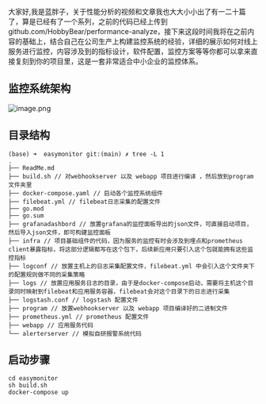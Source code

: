 

大家好,我是蓝胖子，关于性能分析的视频和文章我也大大小小出了有一二十篇了，算是已经有了一个系列，之前的代码已经上传到github.com/HobbyBear/performance-analyze，接下来这段时间我将在之前内容的基础上，结合自己在公司生产上构建监控系统的经验，详细的展示如何对线上服务进行监控，内容涉及到的指标设计，软件配置，监控方案等等你都可以拿来直接复刻到你的项目里，这是一套非常适合中小企业的监控体系。


## 监控系统架构

![image.png](https://s2.loli.net/2023/07/24/sApQNvodkEaW6Jx.png)

## 目录结构

```shell
(base) ➜  easymonitor git:(main) ✗ tree -L 1
.
├── ReadMe.md
├── build.sh // 对webhookserver 以及 webapp 项目进行编译 ，然后放到program文件夹里
├── docker-compose.yaml // 启动各个监控系统组件
├── filebeat.yml // filebeat日志采集的配置文件
├── go.mod
├── go.sum
├── grafanadashbord // 放置grafana的监控面板导出的json文件，可直接启动项目，然后导入json文件，即可构建监控面板
├── infra // 项目基础组件的代码，因为服务的监控有时会涉及到埋点和prometheus client暴露指标，将这部分逻辑都写在这个包下，后续新应用只要引入这个包就能拥有这些监控指标
├── logconf // 放置主机上的日志采集配置文件，filebeat.yml 中会引入这个文件夹下的配置规则做不同的采集策略
├── logs // 放置应用服务日志的目录，由于是docker-compose启动，需要将主机这个目录同时映射到filebeat和应用服务容器，filebeat会对这个目录下的日志进行采集
├── logstash.conf // logstash 配置文件
├── program // 放置webhookserver 以及 webapp 项目编译好的二进制文件
├── prometheus.yml // prometheus 配置文件
├── webapp // 应用服务代码
└── alerterserver // 模拟自研报警系统代码
```

## 启动步骤

```shell
cd easymonitor
sh build.sh 
docker-compose up 
```

